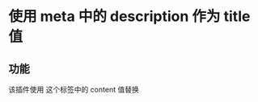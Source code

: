 # 使用 meta 中的 description 作为 title 值
## 功能
该插件使用 <meta name="description" content="标题11"/> 这个标签中的 content 值替换<title>的值 作为 $title 的取值。

## 集成
### ES Module 方式
```javascript
import sensors from '...';
import metaTitle from 'index.es6.js';
sensors.use(metaTitle);
sensors.init(...);
sensors.quick('autoTrack');
```

### Script 方式
```javascript
<script src="...sensorsdata.min.js"></script>
<script src="...index.closure.js"></script>
var sensors = sensorsDataAnalytic201505;
sensors.use(getTitleByDescriptionMeta);
sensors.init(...);
sensors.quick('autoTrack');
```